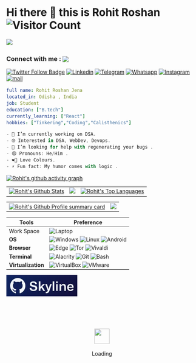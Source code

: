 # Hi there 👋 this is **Rohit Roshan** ![Visitor Count](https://profile-counter.glitch.me/0-0Rohit-Roshan/count.svg)
![](https://github.com/vikumkbv/vikumkbv/blob/master/icons/header_.png)

### Connect with me : <img align="center" src="https://github.com/rajput2107/rajput2107/blob/master/Assets/Handshake.gif" height="33px" />
[![Twitter Follow Badge](https://img.shields.io/twitter/follow/00RohitRoshan?color=0F182A&logo=twitter&style=for-the-badge)](https://twitter.com/00RohitRoshan)
[![Linkedin](https://img.shields.io/badge/LinkedIn-0077B5?style=for-the-badge&logo=linkedin&logoColor=white)](https://www.linkedin.com/in/rohit-roshan-jena-365062241/)
[![Telegram](https://img.shields.io/badge/Telegram-2CA5E0?style=for-the-badge&logo=telegram&logoColor=white)](https://t.me/ProblemSolver)
[![Whatsapp](https://img.shields.io/badge/WhatsApp-25D366?style=for-the-badge&logo=whatsapp&logoColor=white)](https://whatsapp-clone-web.netlify.app/)
[![Instagram](https://img.shields.io/badge/Instagram-E4405F?style=for-the-badge&logo=instagram&logoColor=white)](https://www.instagram.com/00rohitroshan/)
[![mail](https://img.shields.io/badge/gmail-%23DD0031.svg?&style=for-the-badge&logo=gmail&logoColor=white)](mailto:00rohitroshan@gmail.com)
```yaml
full name: Rohit Roshan Jena
located_in: Odisha , India
job: Student
education: ["B.tech"]
currently_learning: ["React"]
hobbies: ["Tinkering","Coding","Calisthenics"]
```
```js <--Code Fenced-->
- 🔭 I’m currently working on DSA. 
- 🤓 Interested in DSA, WebDev, Devops.
- 🤔 I’m looking for help with regenerating your bugs .
- 😄 Pronouns: He/Him .
- ❤‍🔥 Love Colours.
- ⚡ Fun fact: My humor comes with logic .
```


[![Rohit's github activity graph](https://github-readme-activity-graph.vercel.app/graph?username=00RohitRoshan&theme=gotham&bg_color=FFFFFF00)](https://github.com/Ashutosh00710/github-readme-activity-graph)


<table>
  <tr>
    <td>
       <a href="https://github.com/anuraghazra/github-readme-stats"><img alt="Rohit's Github Stats" src="https://github-readme-stats.vercel.app/api?username=00RohitRoshan&show_icons=true&count_private=true&theme=react&hide_border=true&bg_color=FFFFFF00" /></a>
    </td>
    <td>
       <a href="http://www.github.com/0-0Rohit-Roshan"><img src="https://github-readme-streak-stats.herokuapp.com/?user=00RohitRoshan&stroke=ffffff&background=FFFFFF00&ring=5BCDEC&fire=5BCDEC&currStreakNum=ffffff&currStreakLabel=5BCDEC&sideNums=ffffff&sideLabels=ffffff&dates=ffffff&hide_border=true" /></a>
    </td>
	<td>
       <a href="https://github.com/anuraghazra/github-readme-stats"><img alt="Rohit's Top Languages" src="https://github-readme-stats.vercel.app/api/top-langs/?username=00RohitRoshan&langs_count=6&count_private=true&layout=compact&theme=react&hide_border=true&bg_color=FFFFFF00"/></a>
    </td>
  </tr>
 </table>
 

<table>
  <tr>
    <td>
       <a href="https://github.com/00RohitRoshan"><img alt="Rohit's Github Profile summary card" src="https://github-profile-summary-cards.vercel.app/api/cards/profile-details?username=00RohitRoshan&theme=gotham&hide_border=true" /></a>
    </td>
    <td>
      <a href="https://github.com/00RohitRoshan"><img src="http://github-profile-summary-cards.vercel.app/api/cards/productive-time?username=00RohitRoshan&theme=gotham&hide_border=true" /></a>
    </td>
  </tr>
 </table>





<!-- ![LeetCode](https://github-readme-streak-stats.herokuapp.com/?user=rohitroshanjena2017) -->




Tools |Preference
--|--
Work Space | ![Laptop](https://img.shields.io/badge/dell%20laptop-007DB8?style=for-the-badge&logo=dell&logoColor=white)
**OS** | ![Windows](https://img.shields.io/badge/Windows-0078D6?style=for-the-badge&logo=windows&logoColor=whit)     ![Linux](	https://img.shields.io/badge/Linux-FCC624?style=for-the-badge&logo=linux&logoColor=black)    ![Android](https://img.shields.io/badge/Android-3DDC84?style=for-the-badge&logo=android&logoColor=white)
**Browser** | ![Edge](https://img.shields.io/badge/Microsoft_Edge-0078D7?style=for-the-badge&logo=Microsoft-edge&logoColor=white)    ![Tor](https://img.shields.io/badge/Tor_Browser-7D4698?style=for-the-badge&logo=Tor-Browser&logoColor=white)    ![Vivaldi](https://img.shields.io/badge/Vivaldi-EF3939?style=for-the-badge&logo=Vivaldi&logoColor=white)
**Terminal** | ![Alacrity](https://img.shields.io/badge/alacritty-F46D01?style=for-the-badge&logo=alacritty&logoColor=white)   ![Git](https://img.shields.io/badge/GIT-E44C30?style=for-the-badge&logo=git&logoColor=white)    ![Bash](https://img.shields.io/badge/GNU%20Bash-4EAA25?style=for-the-badge&logo=GNU%20Bash&logoColor=white)
**Virtualization** | ![VirtualBox](https://img.shields.io/badge/VirtualBox-21416b?style=for-the-badge&logo=VirtualBox&logoColor=white)   ![VMware](https://img.shields.io/badge/VMware-231f20?style=for-the-badge&logo=VMware&logoColor=white)

[![Skyline](Res/Skyline.jpg)](https://skyline.github.com/00RohitRoshan/2022)


<!--
**0-0Rohit-Roshan/0-0Rohit-Roshan** is a ✨ _special_ ✨ repository because its `README.md` (this file) appears on your GitHub profile.

Here are some ideas to get you started:

- 🔭 I’m currently working on ...
- 🌱 I’m currently learning ...
- 👯 I’m looking to collaborate on ...
- 🤔 I’m looking for help with ...
- 💬 Ask me about ...
- 📫 How to reach me: ...
- 😄 Pronouns: ...
- ⚡ Fun fact: .....
-->

<div align="center">
	<br>
	<br>
	<br>
	<br>
	<img src="https://enterprise.github.com/assets/spinners/octocat-spinner-128-26a44333917854c6794d55eac947b1277fced54f1f60c5df5d93431db8753bc5.gif" width="40" height="40">
	<p>Loading</p>
	<br>
	<br>
	<br>
	<br>
</div>





















